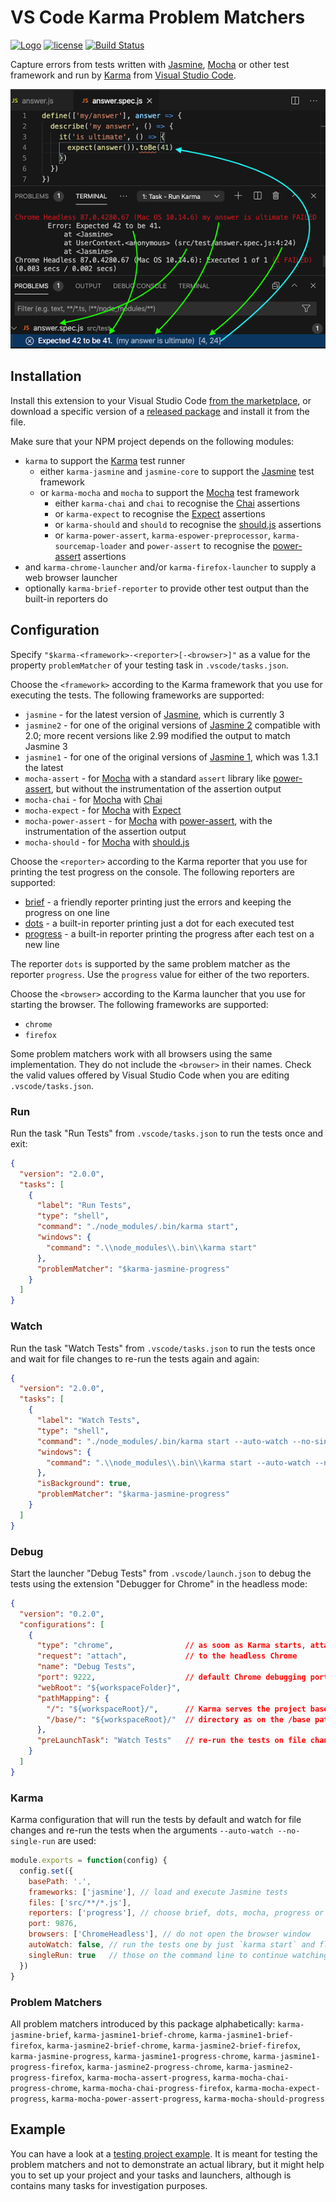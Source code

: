 # VS Code Karma Problem Matchers

[<img src=https://raw.githubusercontent.com/prantlf/vscode-karma-problem-matchers/master/logo.png height=20 alt=Logo>][from the marketplace]
[![license](https://img.shields.io/badge/license-MIT-blue.svg)](./LICENSE)
[![Build Status](https://github.com/prantlf/vscode-karma-problem-matchers/workflows/Test/badge.svg)](https://github.com/prantlf/vscode-karma-problem-matchers/actions)

Capture errors from tests written with [Jasmine], [Mocha] or other test framework and run by [Karma] from [Visual Studio Code].

![Screenshot](./images/screenshot.png)

## Installation

Install this extension to your Visual Studio Code [from the marketplace], or download a specific version of a [released package] and install it from the file.

Make sure that your NPM project depends on the following modules:

* `karma` to support the [Karma] test runner
  * either `karma-jasmine` and `jasmine-core` to support the [Jasmine] test framework
  * or `karma-mocha` and `mocha` to support the [Mocha] test framework
    * either `karma-chai` and `chai` to recognise the [Chai] assertions
    * or `karma-expect` to recognise the [Expect] assertions
    * or `karma-should` and `should` to recognise the [should.js] assertions
    * or `karma-power-assert`, `karma-espower-preprocessor`, `karma-sourcemap-loader` and `power-assert` to recognise the [power-assert] assertions
* and `karma-chrome-launcher` and/or `karma-firefox-launcher` to supply a web browser launcher
* optionally `karma-brief-reporter` to provide other test output than the built-in reporters do

## Configuration

Specify `"$karma-<framework>-<reporter>[-<browser>]"` as a value for the property `problemMatcher` of your testing task in `.vscode/tasks.json`.

Choose the `<framework>` according to the Karma framework that you use for executing the tests. The following frameworks are supported:

* `jasmine` - for the latest version of [Jasmine], which is currently 3
* `jasmine2` - for one of the original versions of [Jasmine 2] compatible with 2.0; more recent versions like 2.99 modified the output to match Jasmine 3
* `jasmine1` - for one of the original versions of [Jasmine 1], which was 1.3.1 the latest
* `mocha-assert` - for [Mocha] with a standard `assert` library like [power-assert], but without the instrumentation of the assertion output
* `mocha-chai` - for [Mocha] with [Chai]
* `mocha-expect` - for [Mocha] with [Expect]
* `mocha-power-assert` - for [Mocha] with [power-assert], with the instrumentation of the assertion output
* `mocha-should` - for [Mocha] with [should.js]

Choose the `<reporter>` according to the Karma reporter that you use for printing the test progress on the console. The following reporters are supported:

* [brief] - a friendly reporter printing just the errors and keeping the progress on one line
* [dots] - a built-in reporter printing just a dot for each executed test
* [progress] - a built-in reporter printing the progress after each test on a new line

The reporter `dots` is supported by the same problem matcher as the reporter `progress`. Use the `progress` value for either of the two reporters.

Choose the `<browser>` according to the Karma launcher that you use for starting the browser. The following frameworks are supported:

* `chrome`
* `firefox`

Some problem matchers work with all browsers using the same implementation. They do not include the `<browser>` in their names. Check the valid values offered by Visual Studio Code when you are editing `.vscode/tasks.json`.

### Run

Run the task "Run Tests" from `.vscode/tasks.json` to run the tests once and exit:

```json
{
  "version": "2.0.0",
  "tasks": [
    {
      "label": "Run Tests",
      "type": "shell",
      "command": "./node_modules/.bin/karma start",
      "windows": {
        "command": ".\\node_modules\\.bin\\karma start"
      },
      "problemMatcher": "$karma-jasmine-progress"
    }
  ]
}
```

### Watch

Run the task "Watch Tests" from `.vscode/tasks.json` to run the tests once and wait for file changes to re-run the tests again and again:

```json
{
  "version": "2.0.0",
  "tasks": [
    {
      "label": "Watch Tests",
      "type": "shell",
      "command": "./node_modules/.bin/karma start --auto-watch --no-single-run",
      "windows": {
        "command": ".\\node_modules\\.bin\\karma start --auto-watch --no-single-run"
      },
      "isBackground": true,
      "problemMatcher": "$karma-jasmine-progress"
    }
  ]
}
```

### Debug

Start the launcher "Debug Tests" from `.vscode/launch.json` to debug the tests using the extension "Debugger for Chrome" in the headless mode:

```json
{
  "version": "0.2.0",
  "configurations": [
    {
      "type": "chrome",                // as soon as Karma starts, attach
      "request": "attach",             // to the headless Chrome
      "name": "Debug Tests",
      "port": 9222,                    // default Chrome debugging port
      "webRoot": "${workspaceFolder}",
      "pathMapping": {
        "/": "${workspaceRoot}/",      // Karma serves the project base 
        "/base/": "${workspaceRoot}/"  // directory as on the /base path
      },
      "preLaunchTask": "Watch Tests"   // re-run the tests on file changes
    }
  ]
}
```

### Karma

Karma configuration that will run the tests by default and watch for file changes and re-run the tests when the arguments `--auto-watch --no-single-run` are used:

```js
module.exports = function(config) {
  config.set({
    basePath: '.',
    frameworks: ['jasmine'], // load and execute Jasmine tests
    files: ['src/**/*.js'],
    reporters: ['progress'], // choose brief, dots, mocha, progress or specs
    port: 9876,
    browsers: ['ChromeHeadless'], // do not open the browser window
    autoWatch: false, // run the tests one by just `karma start` and flip
    singleRun: true   // those on the command line to continue watching
  })
}
```

### Problem Matchers

All problem matchers introduced by this package alphabetically: `karma-jasmine-brief`, `karma-jasmine1-brief-chrome`, `karma-jasmine1-brief-firefox`, `karma-jasmine2-brief-chrome`, `karma-jasmine2-brief-firefox`, `karma-jasmine-progress`, `karma-jasmine1-progress-chrome`, `karma-jasmine1-progress-firefox`, `karma-jasmine2-progress-chrome`, `karma-jasmine2-progress-firefox`, `karma-mocha-assert-progress`, `karma-mocha-chai-progress-chrome`, `karma-mocha-chai-progress-firefox`, `karma-mocha-expect-progress`, `karma-mocha-power-assert-progress`, `karma-mocha-should-progress`

## Example

You can have a look at a [testing project example]. It is meant for testing the problem matchers and not to demonstrate an actual library, but it might help you to set up your project and your tasks and launchers, although is contains many tasks for investigation purposes.

[Visual Studio Code]: https://code.visualstudio.com/
[from the marketplace]: https://marketplace.visualstudio.com/items?itemName=prantlf.karma-problem-matchers
[released package]: https://github.com/prantlf/vscode-karma-problem-matchers/releases
[testing project example]: ./example
[Jasmine]: https://jasmine.github.io/
[Jasmine 2]: https://github.com/jasmine/jasmine/tree/v2.0.0#readme
[Jasmine 1]: https://github.com/jasmine/jasmine/tree/v1.3.1#readme
[Mocha]: https://mochajs.org/
[Karma]: https://karma-runner.github.io/latest/index.html
[Chai]: https://www.chaijs.com/
[Expect]: https://github.com/Automattic/expect.js#readme
[should.js]: https://github.com/shouldjs/should.js#readme
[power-assert]: https://github.com/power-assert-js/power-assert#readme
[brief]: https://github.com/prantlf/karma-brief-reporter#readme
[dots]: http://karma-runner.github.io/5.2/config/configuration-file.html
[progress]: http://karma-runner.github.io/5.2/config/configuration-file.html
